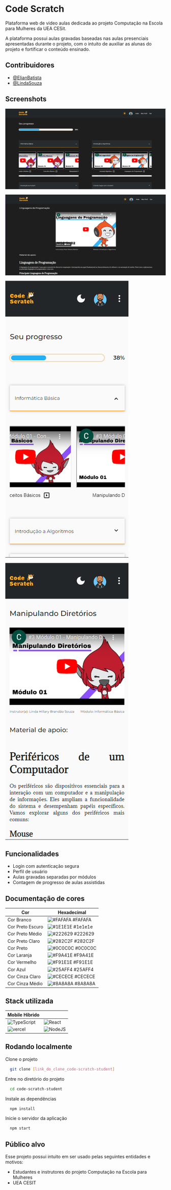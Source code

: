 
# Code Scratch

Plataforma web de video aulas dedicada ao projeto Computação na Escola para Mulheres da UEA CESit.

A plataforma possui aulas gravadas baseadas nas aulas presenciais apresentadas durante o projeto, com o intuito de auxiliar as alunas do projeto e fortificar o conteúdo ensinado.


## Contribuidores

- [@ElianBatista](https://www.linkedin.com/in/elian-batista/)
- [@LindaSouza](https://www.linkedin.com/in/lindassouza/)
## Screenshots

![Desktop - Tela inicial](https://raw.githubusercontent.com/Elian-beep/assets_icons/main/Codescratch_screenshots/desktop%20home.png)

![Desktop - Tela de aula](https://raw.githubusercontent.com/Elian-beep/assets_icons/main/Codescratch_screenshots/desktop%20class.png)

![Mobile - Tela inicial](https://raw.githubusercontent.com/Elian-beep/assets_icons/main/Codescratch_screenshots/mobile%20home.png)

![Mobile - Tela de aula](https://raw.githubusercontent.com/Elian-beep/assets_icons/main/Codescratch_screenshots/mobile%20class.png)

## Funcionalidades

- Login com autenticação segura
- Perfil de usuário
- Aulas gravadas separadas por módulos
- Contagem de progresso de aulas assistidas

## Documentação de cores

| Cor               | Hexadecimal |
| ----------------- | ----------- |
| Cor Branco | ![#FAFAFA](https://via.placeholder.com/10/fafafa?text=+) #FAFAFA |
| Cor Preto Escuro | ![#1E1E1E](https://via.placeholder.com/10/1E1E1E?text=+) #1e1e1e |
| Cor Preto Médio | ![#222629](https://via.placeholder.com/10/222629?text=+) #222629 |
| Cor Preto Claro | ![#282C2F](https://via.placeholder.com/10/282C2F?text=+) #282C2F |
| Cor Preto | ![#0C0C0C](https://via.placeholder.com/10/0C0C0C?text=+) #0C0C0C |
| Cor Laranja | ![#F9A41E](https://via.placeholder.com/10/F9A41E?text=+) #F9A41E |
| Cor Vermelho | ![#F91E1E](https://via.placeholder.com/10/F91E1E?text=+) #F91E1E |
| Cor Azul | ![#25AFF4](https://via.placeholder.com/10/25AFF4?text=+) #25AFF4 |
| Cor Cinza Claro | ![#CECECE](https://via.placeholder.com/10/CECECE?text=+) #CECECE |
| Cor Cinza Médio | ![#8A8A8A](https://via.placeholder.com/10/8A8A8A?text=+) #8A8A8A |

## Stack utilizada

| **Mobile Híbrido** |   |
|--------------|---|
| ![TypeScript](https://img.shields.io/badge/TypeScript-007ACC?style=for-the-badge&logo=typescript&logoColor=white) | ![React](https://img.shields.io/badge/React-20232A?style=for-the-badge&logo=react&logoColor=61DAFB) |
| ![vercel](https://img.shields.io/badge/vercel-000?style=for-the-badge&logo=vercel&logoColor=07405E) | ![NodeJS](https://img.shields.io/badge/node.js-6DA55F?style=for-the-badge&logo=node.js&logoColor=white) |

## Rodando localmente

Clone o projeto

```bash
  git clone [link_do_clone_code-scratch-student]
```

Entre no diretório do projeto

```bash
  cd code-scratch-student
```

Instale as dependências

```bash
  npm install
```

Inicie o servidor da aplicação

```bash
  npm start
```
## Público alvo

Esse projeto possui intuito em ser usado pelas seguintes entidades e motivos:

- Estudantes e instrutores do projeto Computação na Escola para Mulheres
- UEA CESIT

